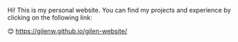 Hi! This is my personal website. You can find my projects and experience by clicking on the following link: 

😊 https://gilenw.github.io/gilen-website/
